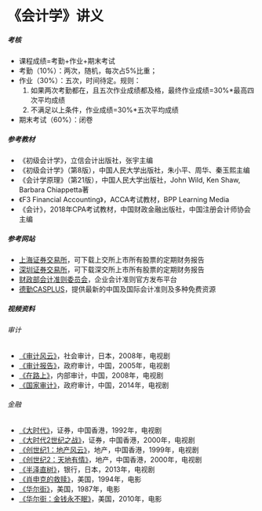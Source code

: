 # 《会计学》讲义

##### 考核

- 课程成绩=考勤+作业+期末考试
- 考勤（10%）：两次，随机，每次占5%比重；
- 作业（30%）：五次，时间待定。规则：
    1. 如果两次考勤都在，且五次作业成绩都及格，最终作业成绩=30%\*最高四次平均成绩
    2. 不满足以上条件，作业成绩=30%\*五次平均成绩
- 期末考试（60%）：闭卷

##### 参考教材

- 《初级会计学》，立信会计出版社，张宇主编
- 《初级会计学》（第8版），中国人民大学出版社，朱小平、周华、秦玉熙主编
- 《会计学原理》（第21版），中国人民大学出版社，John Wild, Ken Shaw, Barbara Chiappetta著
- 《F3 Financial Accounting》，ACCA考试教材，BPP Learning Media
- 《会计》，2018年CPA考试教材，中国财政金融出版社，中国注册会计师协会主编

##### 参考网站

- [上海证券交易所](http://www.sse.com.cn/)，可下载上交所上市所有股票的定期财务报告
- [深圳证券交易所](http://www.szse.cn/)，可下载深交所上市所有股票的定期财务报告
- [财政部会计准则委员会](http://www.casc.org.cn/)，企业会计准则官方发布平台
- [德勤CASPLUS](http://www.casplus.com/home.asp)，提供最新的中国及国际会计准则及多种免费资源

##### 视频资料

###### 审计

- [《审计风云》](https://movie.douban.com/subject/3113816)，社会审计，日本，2008年，电视剧
- [《审计报告》](https://movie.douban.com/subject/24849555/)，政府审计，中国，2005年，电视剧
- [《在路上》](https://movie.douban.com/subject/26147729/)，内部审计，中国，2008年，电视剧
- [《国家审计》](https://movie.douban.com/subject/24849555/)，政府审计，中国，2014年，电视剧

###### 金融

- [《大时代》](https://movie.douban.com/subject/1878605/)，证券，中国香港，1992年，电视剧
- [《大时代2世纪之战》](https://movie.douban.com/subject/2137069/)，证券，中国香港，2000年，电视剧
- [《创世纪1：地产风云》](https://movie.douban.com/subject/2148680/)，地产，中国香港，1999年，电视剧
- [《创世纪2：天地有情》](https://movie.douban.com/subject/10540037/)，地产，中国香港，2000年，电视剧
- [《半泽直树》](https://movie.douban.com/subject/24697949/)，银行，日本，2013年，电视剧
- [《肖申克的救赎》](https://movie.douban.com/subject/1292052/)，美国，1994年，电影
- [《华尔街》](https://movie.douban.com/subject/1292531/)，美国，1987年，电影
- [《华尔街：金钱永不眠》](https://movie.douban.com/subject/3103683/)，美国，2010年，电影
